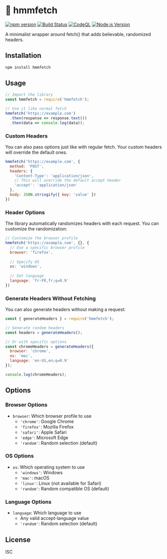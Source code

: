# 🤔 hmmfetch

[![npm version](https://img.shields.io/npm/v/hmmfetch.svg)](https://www.npmjs.com/package/hmmfetch)
[![Build Status](https://img.shields.io/github/actions/workflow/status/willswire/hmmfetch/test.yml?branch=main)](https://github.com/willswire/hmmfetch/actions/workflows/test.yml)
[![CodeQL](https://img.shields.io/github/actions/workflow/status/willswire/hmmfetch/codeql.yml?branch=main&label=CodeQL)](https://github.com/willswire/hmmfetch/actions/workflows/codeql.yml)
[![Node.js Version](https://img.shields.io/node/v/hmmfetch.svg)](https://nodejs.org)

A minimalist wrapper around fetch() that adds believable, randomized headers.

## Installation

```bash
npm install hmmfetch
```

## Usage

```javascript
// Import the library
const hmmfetch = require('hmmfetch');

// Use it like normal fetch
hmmfetch('https://example.com')
  .then(response => response.text())
  .then(data => console.log(data));
```

### Custom Headers

You can also pass options just like with regular fetch. Your custom headers will override the default ones.

```javascript
hmmfetch('https://example.com', {
  method: 'POST',
  headers: {
    'Content-Type': 'application/json',
    // This will override the default accept header
    'accept': 'application/json'
  },
  body: JSON.stringify({ key: 'value' })
})
```

### Header Options

The library automatically randomizes headers with each request. You can customize the randomization:

```javascript
// Customize the browser profile
hmmfetch('https://example.com', {}, {
  // Use a specific browser profile
  browser: 'firefox',
  
  // Specify OS
  os: 'windows',
  
  // Set language
  language: 'fr-FR,fr;q=0.9'
})
```

### Generate Headers Without Fetching

You can also generate headers without making a request:

```javascript
const { generateHeaders } = require('hmmfetch');

// Generate random headers
const headers = generateHeaders();

// Or with specific options
const chromeHeaders = generateHeaders({ 
  browser: 'chrome',
  os: 'mac',
  language: 'en-US,en;q=0.9'
});

console.log(chromeHeaders);
```

## Options

### Browser Options
- `browser`: Which browser profile to use
  - `'chrome'`: Google Chrome
  - `'firefox'`: Mozilla Firefox
  - `'safari'`: Apple Safari
  - `'edge'`: Microsoft Edge
  - `'random'`: Random selection (default)

### OS Options
- `os`: Which operating system to use
  - `'windows'`: Windows
  - `'mac'`: macOS
  - `'linux'`: Linux (not available for Safari)
  - `'random'`: Random compatible OS (default)

### Language Options
- `language`: Which language to use
  - Any valid accept-language value
  - `'random'`: Random selection (default)

## License

ISC
